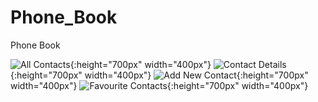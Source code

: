 # Phone_Book
Phone Book


![All Contacts](screenshot/1.png){:height="700px" width="400px"}
![Contact Details](screenshot/2.png){:height="700px" width="400px"}
![Add New Contact](screenshot/3.png){:height="700px" width="400px"}
![Favourite Contacts](screenshot/3.png){:height="700px" width="400px"}
